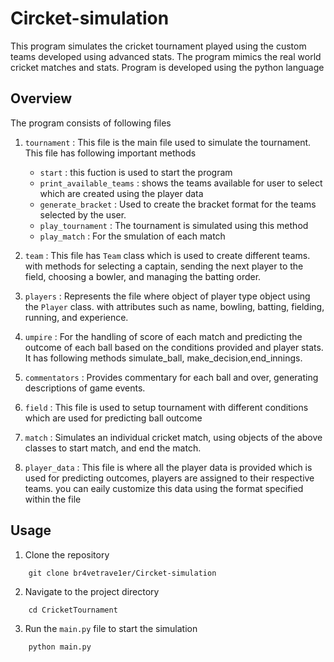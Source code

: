 # Circket-simulation

This program simulates the cricket tournament played using the custom teams developed using advanced stats. The program mimics the real world cricket matches and stats. Program is developed using the python language

## Overview

The program consists of following files 
 1. `tournament` : This file is the main file used to simulate the tournament. This file has following important methods
    * `start` : this fuction is used to start the program 
    * `print_available_teams` : shows the teams available for user to select which are created using the player data
    * `generate_bracket` : Used to create the bracket format for the teams selected by the user.
    * `play_tournament` : The tournament is simulated using this method
    * `play_match` : For the smulation of each match
 
 2. `team` : This file has `Team` class which is used to create different teams. with methods for selecting a captain, sending the next player to the field, choosing a bowler, and managing the batting order.
 3. `players` : Represents the file where object of player type object using the `Player` class. with attributes such as name, bowling, batting, fielding, running, and experience.
 4. `umpire` : For the handling of score of each match and predicting the outcome of each ball based on the conditions provided and player stats. It has following methods simulate_ball, make_decision,end_innings.
 5. `commentators` : Provides commentary for each ball and over, generating descriptions of game events.
 6. `field` : This file is used to setup tournament with different conditions which are used for predicting ball outcome
 7. `match` : Simulates an individual cricket match, using objects of the above classes to start match, and end the match.
 8. `player_data` : This file is where all the player data is provided which is used for predicting outcomes, players are assigned to their respective teams. you can eaily customize this data using the format specified within the file

## Usage
1. Clone the repository
```
    git clone br4vetrave1er/Circket-simulation
```
2. Navigate to the project directory
```
    cd CricketTournament
```
3. Run the `main.py` file to start the simulation
```
    python main.py
```


